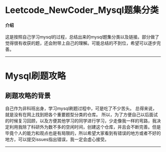 # Leetcode_NewCoder_Mysql题集分类

#### 介绍
这是按照自己学习mysql的过程，总结出来的mysql题集分类以及链接。部分做了觉得很有收获的题，还会附带上自己的理解。可能总结的不到位，希望可以逐步完善。

*************************************************************************************************************************************

# Mysql刷题攻略
## 刷题攻略的背景
自己作为非科班出身，学习mysql刷题过程中，可是吃了不少苦头。
总得来说，就是没有在网上找到把各个重要题型分类的仓库。
所以，为了方便自己以后面试的时候复习回顾，以及方便其他学习的同学进行学习，少走像我一样的弯路，我决定利用我除了科研外为数不多的空闲时间，创建这个仓库，并且会不断完善。但是毕竟个人的能力和观点也是有局限的，所以希望大家看到有错误的地方或者不好的地方，可以提交issues指出错误，我一定会虚心接受。

*****************************************************************************************************
